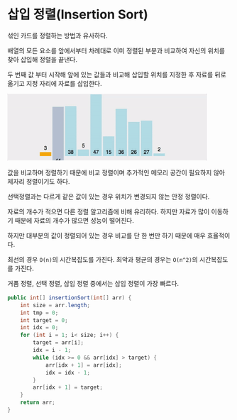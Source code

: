 # 삽입 정렬(Insertion Sort)  

섞인 카드를 정렬하는 방법과 유사하다.  

배열의 모든 요소를 앞에서부터 차례대로 이미 정렬된 부분과 비교하여 자신의 위치를 찾아 삽입해 정렬을 끝낸다.  

두 번째 값 부터 시작해 앞에 있는 값들과 비교해 삽입할 위치를 지정한 후 자료를 뒤로 옮기고 지정 자리에 자료를 삽입한다.  

<img src="/Algorithm/image/insertion.gif" width="450" height="150">  

값을 비교하며 정렬하기 때문에 비교 정렬이며 추가적인 메모리 공간이 필요하지 않아 제자리 정렬이기도 하다.  

선택정렬과는 다르게 같은 값이 있는 경우 위치가 변경되지 않는 안정 정렬이다.  

자료의 개수가 적으면 다른 정렬 알고리즘에 비해 유리하다. 하지만 자료가 많이 이동하기 때문에 자료의 개수가 많으면 성능이 떨어진다.  

하지만 대부분의 값이 정렬되어 있는 경우 비교를 단 한 번만 하기 때문에 매우 효율적이다.  

최선의 경우 `O(n)`의 시간복잡도를 가진다. 최악과 평균의 경우는 `O(n^2)`의 시간복잡도를 가진다.  

거품 정렬, 선택 정렬, 삽입 정렬 중에서는 삽입 정렬이 가장 빠르다.

```java
public int[] insertionSort(int[] arr) {
    int size = arr.length;
    int tmp = 0;
    int target = 0;
    int idx = 0;
    for (int i = 1; i< size; i++) {
        target = arr[i];
        idx = i - 1;
        while (idx >= 0 && arr[idx] > target) {
            arr[idx + 1] = arr[idx];
            idx = idx - 1;
        }
        arr[idx + 1] = target;
    }
    return arr;
}
```